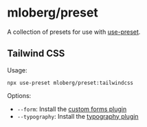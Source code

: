 # mloberg/preset

A collection of presets for use with [use-preset](https://usepreset.dev/).

## Tailwind CSS

Usage:

    npx use-preset mloberg/preset:tailwindcss

Options:

* `--form`: Install the [custom forms plugin](https://github.com/tailwindlabs/tailwindcss-custom-forms)
* `--typography`: Install the [typography plugin](https://github.com/tailwindlabs/tailwindcss-typography)
